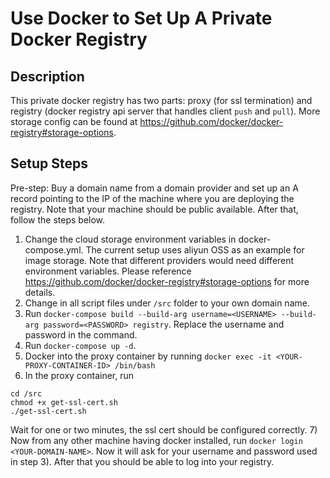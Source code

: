 # Use Docker to Set Up A Private Docker Registry

## Description

This private docker registry has two parts: proxy (for ssl termination) and registry (docker registry api server that handles client `push` and `pull`).  More storage config can be found at https://github.com/docker/docker-registry#storage-options.

## Setup Steps

Pre-step: Buy a domain name from a domain provider and set up an A record pointing to the IP of the machine where you are deploying the registry. Note that your machine should be public available. After that, follow the steps below.

1) Change the cloud storage environment variables in docker-compose.yml. The current setup uses aliyun OSS as an example for image storage. Note that different providers would need different environment variables. Please reference https://github.com/docker/docker-registry#storage-options for more details. 
2) Change <DOMAIN-NAME> in all script files under `/src` folder to your own domain name.
3) Run `docker-compose build --build-arg username=<USERNAME> --build-arg password=<PASSWORD> registry`. Replace the username and password in the command. 
4) Run `docker-compose up -d`.
5) Docker into the proxy container by running `docker exec -it <YOUR-PROXY-CONTAINER-ID> /bin/bash`
6) In the proxy container, run 
```
cd /src
chmod +x get-ssl-cert.sh
./get-ssl-cert.sh
```
Wait for one or two minutes, the ssl cert should be configured correctly.
7) Now from any other machine having docker installed, run `docker login <YOUR-DOMAIN-NAME>`. Now it will ask for your username and password used in step 3). After that you should be able to log into your registry.
